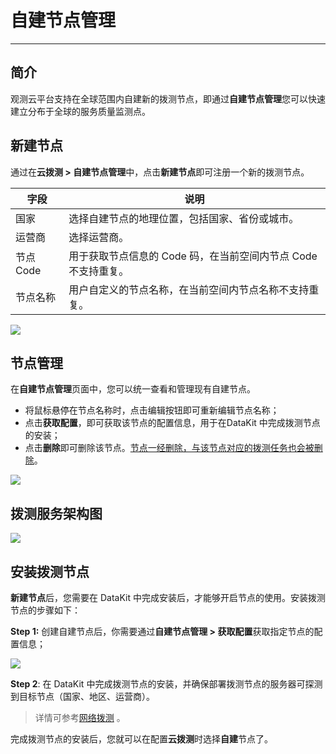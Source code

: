 # 自建节点管理
---

## 简介

观测云平台支持在全球范围内自建新的拨测节点，即通过**自建节点管理**您可以快速建立分布于全球的服务质量监测点。

## 新建节点

通过在**云拨测 > 自建节点管理**中，点击**新建节点**即可注册一个新的拨测节点。

| 字段 | 说明 |
| --- | --- |
| 国家 | 选择自建节点的地理位置，包括国家、省份或城市。 |
| 运营商 | 选择运营商。 |
| 节点 Code | 用于获取节点信息的 Code 码，在当前空间内节点 Code 不支持重复。 |
| 节点名称 | 用户自定义的节点名称，在当前空间内节点名称不支持重复。 |

![](img/4.dailtesting_1.png)

## 节点管理

在**自建节点管理**页面中，您可以统一查看和管理现有自建节点。

- 将鼠标悬停在节点名称时，点击编辑按钮即可重新编辑节点名称；  
- 点击**获取配置**，即可获取该节点的配置信息，用于在DataKit 中完成拨测节点的安装；  
- 点击**删除**即可删除该节点。<u>节点一经删除，与该节点对应的拨测任务也会被删除</u>。

![](img/image_1.png)

## 拨测服务架构图

![](img/image_2.png)

## 安装拨测节点

**新建节点**后，您需要在 DataKit 中完成安装后，才能够开启节点的使用。安装拨测节点的步骤如下：

**Step 1:** 创建自建节点后，你需要通过**自建节点管理 > 获取配置**获取指定节点的配置信息；  

![](img/image_3.png)

**Step 2**: 在 DataKit 中完成拨测节点的安装，并确保部署拨测节点的服务器可探测到目标节点（国家、地区、运营商）。

> 详情可参考[网络拨测](../integrations/network/dialtesting.md) 。

完成拨测节点的安装后，您就可以在配置**云拨测**时选择**自建**节点了。
